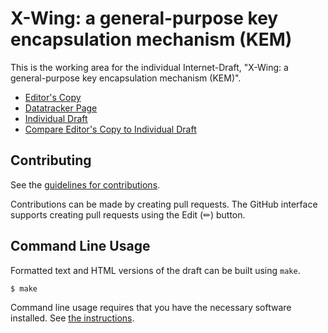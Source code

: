 # X-Wing: a general-purpose key encapsulation mechanism (KEM)

This is the working area for the individual Internet-Draft, "X-Wing: a general-purpose key encapsulation mechanism (KEM)".

* [Editor's Copy](https://dconnolly.github.io/draft-connolly-cfrg-xwing-kem/#go.draft-connolly-cfrg-xwing-kem.html)
* [Datatracker Page](https://datatracker.ietf.org/doc/draft-connolly-cfrg-xwing-kem)
* [Individual Draft](https://datatracker.ietf.org/doc/html/draft-connolly-cfrg-xwing-kem)
* [Compare Editor's Copy to Individual Draft](https://dconnolly.github.io/draft-connolly-cfrg-xwing-kem/#go.draft-connolly-cfrg-xwing-kem.diff)


## Contributing

See the
[guidelines for contributions](https://github.com/dconnolly/draft-connolly-cfrg-xwing-kem/blob/main/CONTRIBUTING.md).

Contributions can be made by creating pull requests.
The GitHub interface supports creating pull requests using the Edit (✏) button.


## Command Line Usage

Formatted text and HTML versions of the draft can be built using `make`.

```sh
$ make
```

Command line usage requires that you have the necessary software installed.  See
[the instructions](https://github.com/martinthomson/i-d-template/blob/main/doc/SETUP.md).
